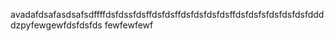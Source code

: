 avadafdsafasdsafsdffffdsfdssfdsffdsfdsffdsfdsfdsfdsffdsfdsfsfdsfdsfdsfddddzpyfewgewfdsfdsfds
fewfewfewf
